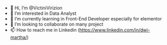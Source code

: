 - 👋 Hi, I’m @VictiniVirizion
- 👀 I’m interested in Data Analyst
- 🌱 I’m currently learning in Front-End Developer especially for elementor
- 💞️ I’m looking to collaborate on many project
- 📫 How to reach me in Linkedin (https://www.linkedin.com/in/dwi-martha/)

<!---
VictiniVirizion/VictiniVirizion is a ✨ special ✨ repository because its `README.md` (this file) appears on your GitHub profile.
You can click the Preview link to take a look at your changes.
--->
